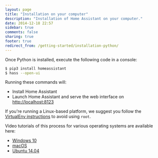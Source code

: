 ```yaml
---
layout: page
title: "Installation on your computer"
description: "Installation of Home Assistant on your computer."
date: 2014-12-18 22:57
sidebar: true
comments: false
sharing: true
footer: true
redirect_from: /getting-started/installation-python/
---
```


Once Python is installed, execute the following code in a console:

```bash
$ pip3 install homeassistant
$ hass --open-ui
```

Running these commands will:

 - Install Home Assistant
 - Launch Home Assistant and serve the web interface on [http://localhost:8123](http://localhost:8123)

If you're running a Linux-based platform, we suggest you follow the [VirtualEnv instructions](/docs/installation/virtualenv/) to avoid using `root`.

Video tutorials of this process for various operating systems are available here:

 - [Windows 10](https://www.youtube.com/watch?v=X27eVvuqwnY)
 - [macOS](https://www.youtube.com/watch?v=hej6ipN86ls)
 - [Ubuntu 14.04](https://www.youtube.com/watch?v=SXaAG1lGNH0)

